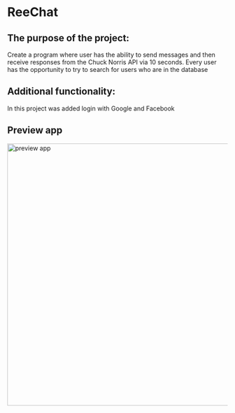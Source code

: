 # ReeChat

## The purpose of the project: 

Create a program where user has the ability to send messages and then receive responses from the Chuck Norris API via 10 seconds. 
Every user has the opportunity to try to search for users who are in the database

## Additional functionality:

In this project was added login with Google and Facebook

## Preview app

<img src='https://firebasestorage.googleapis.com/v0/b/instagram-clone-d22b8.appspot.com/o/posts%2FxqtPZozyMOLccTB0yUEa.jpeg?alt=media&token=59e247b8-f077-4f50-8a1f-5d791175bbbf' width='600' alt='preview app'>
